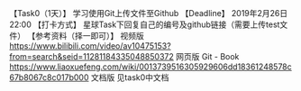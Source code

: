 【Task0（1天）】
学习使用Git上传文件至Github
【Deadline】
2019年2月26日22:00
【打卡方式】
星球Task下回复自己的编号及github链接（需要上传test文件）
【参考资料（择一即可）】
视频版
https://www.bilibili.com/video/av10475153?from=search&seid=11281184335048850372
网页版
Git - Book
https://www.liaoxuefeng.com/wiki/0013739516305929606dd18361248578c67b8067c8c017b000
文档版
见task0中文档
